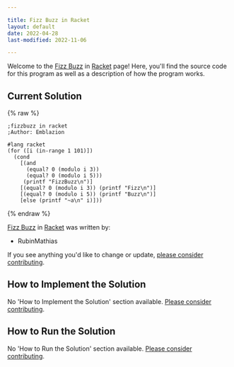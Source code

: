 ```yaml
---

title: Fizz Buzz in Racket
layout: default
date: 2022-04-28
last-modified: 2022-11-06

---
```


Welcome to the [Fizz Buzz](https://sampleprograms.io/projects/fizz-buzz) in [Racket](https://sampleprograms.io/languages/racket) page! Here, you'll find the source code for this program as well as a description of how the program works.

## Current Solution

{% raw %}

```racket
;fizzbuzz in racket
;Author: Emblazion

#lang racket
(for ([i (in-range 1 101)])
  (cond
    [(and
      (equal? 0 (modulo i 3))
      (equal? 0 (modulo i 5)))
     (printf "FizzBuzz\n")]
    [(equal? 0 (modulo i 3)) (printf "Fizz\n")]
    [(equal? 0 (modulo i 5)) (printf "Buzz\n")]
    [else (printf "~a\n" i)]))
```

{% endraw %}

[Fizz Buzz](https://sampleprograms.io/projects/fizz-buzz) in [Racket](https://sampleprograms.io/languages/racket) was written by:

- RubinMathias

If you see anything you'd like to change or update, [please consider contributing](https://github.com/TheRenegadeCoder/sample-programs).

## How to Implement the Solution

No 'How to Implement the Solution' section available. [Please consider contributing](https://github.com/TheRenegadeCoder/sample-programs-website).

## How to Run the Solution

No 'How to Run the Solution' section available. [Please consider contributing](https://github.com/TheRenegadeCoder/sample-programs-website).
